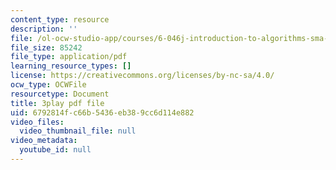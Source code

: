 ```yaml
---
content_type: resource
description: ''
file: /ol-ocw-studio-app/courses/6-046j-introduction-to-algorithms-sma-5503-fall-2005/6792814fc66b5436eb389cc6d114e882_Sygq1e0xWnM.pdf
file_size: 85242
file_type: application/pdf
learning_resource_types: []
license: https://creativecommons.org/licenses/by-nc-sa/4.0/
ocw_type: OCWFile
resourcetype: Document
title: 3play pdf file
uid: 6792814f-c66b-5436-eb38-9cc6d114e882
video_files:
  video_thumbnail_file: null
video_metadata:
  youtube_id: null
---
```

